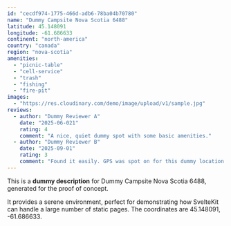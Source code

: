 ```yaml
---
id: "cecdf974-1775-466d-adb6-78ba04b70780"
name: "Dummy Campsite Nova Scotia 6488"
latitude: 45.148091
longitude: -61.686633
continent: "north-america"
country: "canada"
region: "nova-scotia"
amenities:
  - "picnic-table"
  - "cell-service"
  - "trash"
  - "fishing"
  - "fire-pit"
images:
  - "https://res.cloudinary.com/demo/image/upload/v1/sample.jpg"
reviews:
  - author: "Dummy Reviewer A"
    date: "2025-06-021"
    rating: 4
    comment: "A nice, quiet dummy spot with some basic amenities."
  - author: "Dummy Reviewer B"
    date: "2025-09-01"
    rating: 3
    comment: "Found it easily. GPS was spot on for this dummy location."
---
```


This is a **dummy description** for Dummy Campsite Nova Scotia 6488, generated for the proof of concept.

It provides a serene environment, perfect for demonstrating how SvelteKit can handle a large number of static pages. The coordinates are 45.148091, -61.686633.
